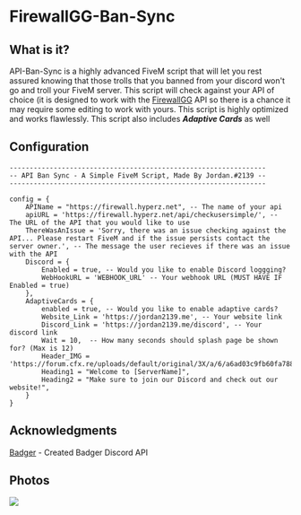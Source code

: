 # FirewallGG-Ban-Sync
## What is it? 
API-Ban-Sync is a highly advanced FiveM script that will let you rest assured knowing that those trolls that you banned from your discord won't go and troll your FiveM server. This script will check against your API of choice (it is designed to work with the [FirewallGG](https://firewall.hyperz.net) API so there is a chance it may require some editing to work with yours. This script is highly optimized and works flawlessly. This script also includes ***Adaptive Cards*** as well

## Configuration 
```
----------------------------------------------------------------
-- API Ban Sync - A Simple FiveM Script, Made By Jordan.#2139 --
----------------------------------------------------------------

config = {
    APIName = "https://firewall.hyperz.net", -- The name of your api
    apiURL = 'https://firewall.hyperz.net/api/checkusersimple/', -- The URL of the API that you would like to use
    ThereWasAnIssue = 'Sorry, there was an issue checking against the API... Please restart FiveM and if the issue persists contact the server owner.', -- The message the user recieves if there was an issue with the API
    Discord = {
        Enabled = true, -- Would you like to enable Discord loggging?
        WebHookURL = 'WEBHOOK_URL' -- Your webhook URL (MUST HAVE IF Enabled = true)
    },
    AdaptiveCards = {
        enabled = true, -- Would you like to enable adaptive cards?
        Website_Link = 'https://jordan2139.me', -- Your website link
        Discord_Link = 'https://jordan2139.me/discord', -- Your discord link
        Wait = 10,  -- How many seconds should splash page be shown for? (Max is 12)
        Header_IMG = 'https://forum.cfx.re/uploads/default/original/3X/a/6/a6ad03c9fb60fa7888424e7c9389402846107c7e.png',
        Heading1 = "Welcome to [ServerName]",
        Heading2 = "Make sure to join our Discord and check out our website!",
    }
}
```

## Acknowledgments
[Badger](https://github.com/jaredscar) - Created Badger Discord API 

## Photos
![](https://cdn.jordan2139.me/ultraleaks10551.png)
